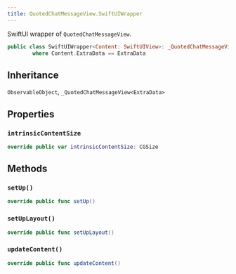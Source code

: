 ```yaml
---
title: QuotedChatMessageView.SwiftUIWrapper
---
```


SwiftUI wrapper of `QuotedChatMessageView`.

``` swift
public class SwiftUIWrapper<Content: SwiftUIView>: _QuotedChatMessageView<ExtraData>, ObservableObject
        where Content.ExtraData == ExtraData
```

## Inheritance

`ObservableObject`, `_QuotedChatMessageView<ExtraData>`

## Properties

### `intrinsicContentSize`

``` swift
override public var intrinsicContentSize: CGSize 
```

## Methods

### `setUp()`

``` swift
override public func setUp() 
```

### `setUpLayout()`

``` swift
override public func setUpLayout() 
```

### `updateContent()`

``` swift
override public func updateContent() 
```
